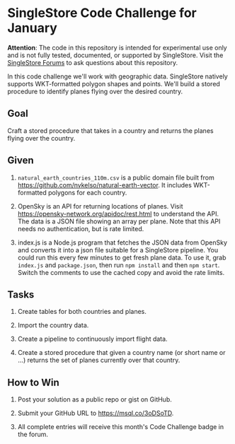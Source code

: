 SingleStore Code Challenge for January
======================================

**Attention**: The code in this repository is intended for experimental use only and is not fully tested, documented, or supported by SingleStore. Visit the [SingleStore Forums](https://www.singlestore.com/forum/) to ask questions about this repository.

In this code challenge we'll work with geographic data. SingleStore natively supports WKT-formatted polygon shapes and points. We'll build a stored procedure to identify planes flying over the desired country.


Goal
----

Craft a stored procedure that takes in a country and returns the planes flying over the country.


Given
-----

1. `natural_earth_countries_110m.csv` is a public domain file built from https://github.com/nvkelso/natural-earth-vector. It includes WKT-formatted polygons for each country.

2. OpenSky is an API for returning locations of planes. Visit https://opensky-network.org/apidoc/rest.html to understand the API. The data is a JSON file showing an array per plane. Note that this API needs no authentication, but is rate limited.

3. index.js is a Node.js program that fetches the JSON data from OpenSky and converts it into a json file suitable for a SingleStore pipeline. You could run this every few minutes to get fresh plane data. To use it, grab `index.js` and `package.json`, then run `npm install` and then `npm start`. Switch the comments to use the cached copy and avoid the rate limits.


Tasks
-----

1. Create tables for both countries and planes.

2. Import the country data.

3. Create a pipeline to continuously import flight data.

4. Create a stored procedure that given a country name (or short name or ...) returns the set of planes currently over that country.


How to Win
----------

1. Post your solution as a public repo or gist on GitHub.

2. Submit your GitHub URL to https://msql.co/3oDSoTD.

3. All complete entries will receive this month's Code Challenge badge in the forum.
